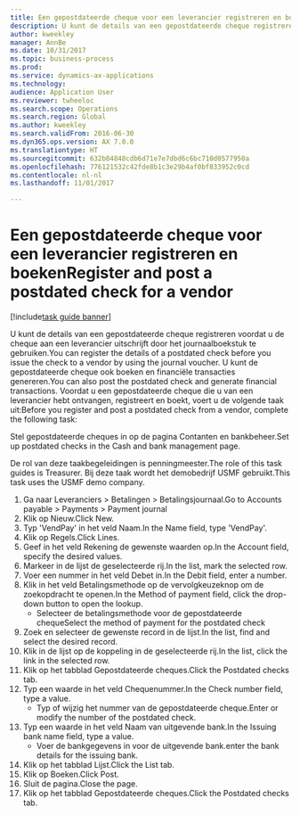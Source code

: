 ```yaml
--- 
title: Een gepostdateerde cheque voor een leverancier registreren en boeken
description: U kunt de details van een gepostdateerde cheque registreren voordat u de cheque aan een leverancier uitschrijft door het journaalboekstuk te gebruiken.
author: kweekley
manager: AnnBe
ms.date: 10/31/2017
ms.topic: business-process
ms.prod: 
ms.service: dynamics-ax-applications
ms.technology: 
audience: Application User
ms.reviewer: twheeloc
ms.search.scope: Operations
ms.search.region: Global
ms.author: kweekley
ms.search.validFrom: 2016-06-30
ms.dyn365.ops.version: AX 7.0.0
ms.translationtype: HT
ms.sourcegitcommit: 632b04848cdb6d71e7e7dbd6c6bc710d0577950a
ms.openlocfilehash: 776121532c42fde8b1c3e29b4af0bf833952c0cd
ms.contentlocale: nl-nl
ms.lasthandoff: 11/01/2017

---
```

# <a name="register-and-post-a-postdated-check-for-a-vendor"></a><span data-ttu-id="bb833-103">Een gepostdateerde cheque voor een leverancier registreren en boeken</span><span class="sxs-lookup"><span data-stu-id="bb833-103">Register and post a postdated check for a vendor</span></span>

[!include[task guide banner](../../includes/task-guide-banner.md)]

<span data-ttu-id="bb833-104">U kunt de details van een gepostdateerde cheque registreren voordat u de cheque aan een leverancier uitschrijft door het journaalboekstuk te gebruiken.</span><span class="sxs-lookup"><span data-stu-id="bb833-104">You can register the details of a postdated check before you issue the check to a vendor by using the journal voucher.</span></span> <span data-ttu-id="bb833-105">U kunt de gepostdateerde cheque ook boeken en financiële transacties genereren.</span><span class="sxs-lookup"><span data-stu-id="bb833-105">You can also post the postdated check and generate financial transactions.</span></span> <span data-ttu-id="bb833-106">Voordat u een gepostdateerde cheque die u van een leverancier hebt ontvangen, registreert en boekt, voert u de volgende taak uit:</span><span class="sxs-lookup"><span data-stu-id="bb833-106">Before you register and post a postdated check from a vendor, complete the following task:</span></span> 

<span data-ttu-id="bb833-107">Stel gepostdateerde cheques in op de pagina Contanten en bankbeheer.</span><span class="sxs-lookup"><span data-stu-id="bb833-107">Set up postdated checks in the Cash and bank management page.</span></span> 



<span data-ttu-id="bb833-108">De rol van deze taakbegeleidingen is penningmeester.</span><span class="sxs-lookup"><span data-stu-id="bb833-108">The role of this task guides is Treasurer.</span></span> <span data-ttu-id="bb833-109">Bij deze taak wordt het demobedrijf USMF gebruikt.</span><span class="sxs-lookup"><span data-stu-id="bb833-109">This task uses the USMF demo company.</span></span>

1. <span data-ttu-id="bb833-110">Ga naar Leveranciers > Betalingen > Betalingsjournaal.</span><span class="sxs-lookup"><span data-stu-id="bb833-110">Go to Accounts payable > Payments > Payment journal</span></span>
2. <span data-ttu-id="bb833-111">Klik op Nieuw.</span><span class="sxs-lookup"><span data-stu-id="bb833-111">Click New.</span></span>
3. <span data-ttu-id="bb833-112">Typ 'VendPay' in het veld Naam.</span><span class="sxs-lookup"><span data-stu-id="bb833-112">In the Name field, type 'VendPay'.</span></span>
4. <span data-ttu-id="bb833-113">Klik op Regels.</span><span class="sxs-lookup"><span data-stu-id="bb833-113">Click Lines.</span></span>
5. <span data-ttu-id="bb833-114">Geef in het veld Rekening de gewenste waarden op.</span><span class="sxs-lookup"><span data-stu-id="bb833-114">In the Account field, specify the desired values.</span></span>
6. <span data-ttu-id="bb833-115">Markeer in de lijst de geselecteerde rij.</span><span class="sxs-lookup"><span data-stu-id="bb833-115">In the list, mark the selected row.</span></span>
7. <span data-ttu-id="bb833-116">Voer een nummer in het veld Debet in.</span><span class="sxs-lookup"><span data-stu-id="bb833-116">In the Debit field, enter a number.</span></span>
8. <span data-ttu-id="bb833-117">Klik in het veld Betalingsmethode op de vervolgkeuzeknop om de zoekopdracht te openen.</span><span class="sxs-lookup"><span data-stu-id="bb833-117">In the Method of payment field, click the drop-down button to open the lookup.</span></span>
    * <span data-ttu-id="bb833-118">Selecteer de betalingsmethode voor de gepostdateerde cheque</span><span class="sxs-lookup"><span data-stu-id="bb833-118">Select the method of payment for the postdated check</span></span>  
9. <span data-ttu-id="bb833-119">Zoek en selecteer de gewenste record in de lijst.</span><span class="sxs-lookup"><span data-stu-id="bb833-119">In the list, find and select the desired record.</span></span>
10. <span data-ttu-id="bb833-120">Klik in de lijst op de koppeling in de geselecteerde rij.</span><span class="sxs-lookup"><span data-stu-id="bb833-120">In the list, click the link in the selected row.</span></span>
11. <span data-ttu-id="bb833-121">Klik op het tabblad Gepostdateerde cheques.</span><span class="sxs-lookup"><span data-stu-id="bb833-121">Click the Postdated checks tab.</span></span>
12. <span data-ttu-id="bb833-122">Typ een waarde in het veld Chequenummer.</span><span class="sxs-lookup"><span data-stu-id="bb833-122">In the Check number field, type a value.</span></span>
    * <span data-ttu-id="bb833-123">Typ of wijzig het nummer van de gepostdateerde cheque.</span><span class="sxs-lookup"><span data-stu-id="bb833-123">Enter or modify the number of the postdated check.</span></span>  
13. <span data-ttu-id="bb833-124">Typ een waarde in het veld Naam van uitgevende bank.</span><span class="sxs-lookup"><span data-stu-id="bb833-124">In the Issuing bank name field, type a value.</span></span>
    * <span data-ttu-id="bb833-125">Voer de bankgegevens in voor de uitgevende bank.</span><span class="sxs-lookup"><span data-stu-id="bb833-125">enter the bank details for the issuing bank.</span></span>  
14. <span data-ttu-id="bb833-126">Klik op het tabblad Lijst.</span><span class="sxs-lookup"><span data-stu-id="bb833-126">Click the List tab.</span></span>
15. <span data-ttu-id="bb833-127">Klik op Boeken.</span><span class="sxs-lookup"><span data-stu-id="bb833-127">Click Post.</span></span>
16. <span data-ttu-id="bb833-128">Sluit de pagina.</span><span class="sxs-lookup"><span data-stu-id="bb833-128">Close the page.</span></span>
17. <span data-ttu-id="bb833-129">Klik op het tabblad Gepostdateerde cheques.</span><span class="sxs-lookup"><span data-stu-id="bb833-129">Click the Postdated checks tab.</span></span>


